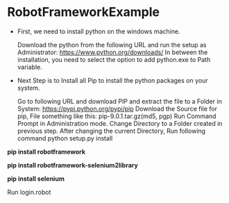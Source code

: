 # RobotFrameworkExample


* First, we need to install python on the windows machine. 

  Download the python from the following URL and run the setup as Administrator:
https://www.python.org/downloads/
In between the installation, you need to select the option to add python.exe to Path variable.


* Next Step is to Install all Pip to install the python packages on your system.

  Go to following URL and download PIP and extract the file to a Folder in System:
https://pypi.python.org/pypi/pip
Download the Source file for pip, File something like this: pip-9.0.1.tar.gz(md5, pgp)
Run Command Prompt in Administration mode. Change Directory to a Folder created in previous step. 
After changing the current Directory, Run following command
python setup.py install

**pip install robotframework**
    
**pip install robotframework-selenium2library**

**pip install selenium**


Run login.robot
